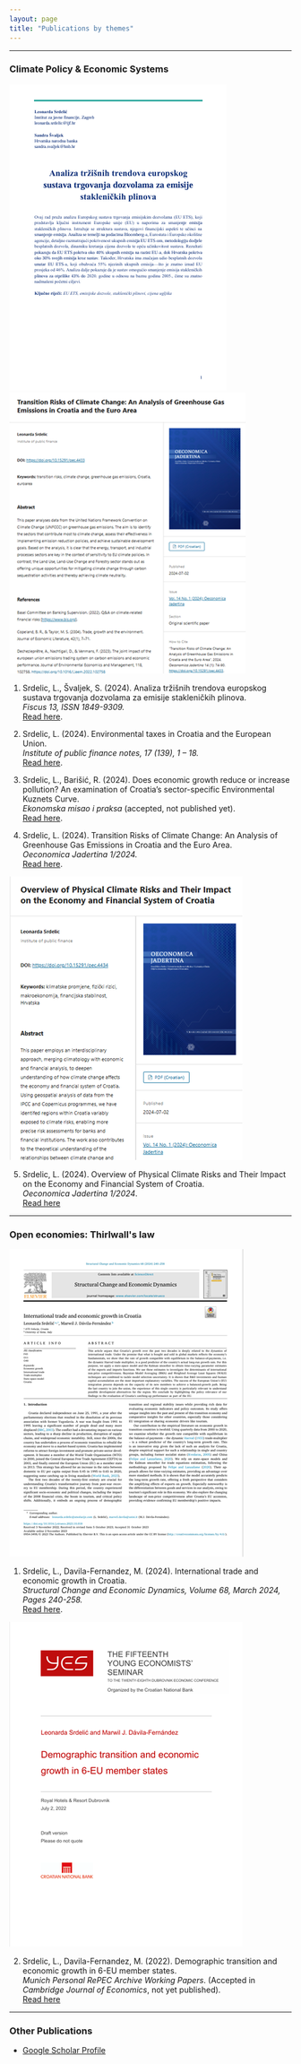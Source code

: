 ```yaml
---
layout: page
title: "Publications by themes"
---
```

---
### **Climate Policy & Economic Systems**


[![1](assets/eu_ets.png)](https://hrcak.srce.hr/file/465846) [![2](assets/tranz.png)](https://morepress.unizd.hr/journals/index.php/oeconomicajadertina/article/view/4433)




1. Srdelic, L., Švaljek, S. (2024). Analiza tržišnih trendova europskog sustava trgovanja dozvolama za emisije stakleničkih plinova.  
   *Fiscus 13, ISSN 1849-9309.*  
   [Read here](https://zde.hr/wp-content/uploads/2024/11/13.-Analiza-trzisnih-trendova-europskog-sustava-trgovanja-dozvolama-za-emisije-staklenickih-plinova-2.pdf).

2. Srdelic, L. (2024). Environmental taxes in Croatia and the European Union.  
   *Institute of public finance notes, 17 (139), 1 – 18.*  
   [Read here](https://doi.org/10.3326/in.2024.139).

3. Srdelic, L., Barišić, R. (2024). Does economic growth reduce or increase pollution? An examination of Croatia’s sector-specific Environmental Kuznets Curve.  
   *Ekonomska misao i praksa* (accepted, not published yet).  
   [Read here](https://mpra.ub.uni-muenchen.de/122841/1/MPRA_paper_122841.pdf).

4. Srdelic, L. (2024). Transition Risks of Climate Change: An Analysis of Greenhouse Gas Emissions in Croatia and the Euro Area.  
   *Oeconomica Jadertina 1/2024.*  
   [Read here](https://doi.org/10.15291/oec.4433).

[![3](assets/makro.png)](https://morepress.unizd.hr/journals/index.php/oeconomicajadertina/article/view/4434)

5. Srdelic, L. (2024). Overview of Physical Climate Risks and Their Impact on the Economy and Financial System of Croatia.   
*Oeconomica Jadertina 1/2024*.  
[Read here](https://doi.org/10.15291/oec.4434)

---

### **Open economies: Thirlwall's law**

[![4](assets/sced.png)](https://pdf.sciencedirectassets.com/271719/1-s2.0-S0954349X23X00058/1-s2.0-S0954349X23001492/main.pdf?X-Amz-Security-Token=IQoJb3JpZ2luX2VjEIP%2F%2F%2F%2F%2F%2F%2F%2F%2F%2FwEaCXVzLWVhc3QtMSJGMEQCIDYIxsrVXsSwpx9TsyD2ZHZ%2F7EvoYaY4AivcMZugbpOpAiBwl%2B9LD2vuIVvd3Nm2V%2B9CtvbcmUF607ZEIxCSXDOgCyqzBQhMEAUaDDA1OTAwMzU0Njg2NSIMbtEiafvdsv1GlqXeKpAFadR5wERz8%2BQZGpqHmjD3SEmaDzGVx20s0oIa6AX48w74ruEeg%2BEfvYE%2FDgnRlcwpg0L28C%2FU8DqF4tkpKX9ENfY1LF6nsxI42GVv8KmyhZWmlO6DkbteLJaxe6i80BrlP3Jb%2BRLf4X8sFDP35oGtl6fTQrBDvUGSgZTUCBjOEQW33AHyDqz%2BDuvzXJwo49WOUIWpFOxvEP4vNmyOz8FIQmymmf4e7NOenzYq%2BR4YXw%2Boic49I0Nu1Rspv6XQ4CWjbRBQypWjezOZdSGKNPsIIC0jihzL8ZW6Ghsi1t48jwJMgnr7oeoUpXML%2B7YIpySa7%2FDO1jEqmF3JR2niuDScY1tj2yEPniGVOWO5QScmbBb2isfulx9vkrscDbos9VOXrGOWeITqwcWXQPXfUYPqrCOZK1UguKz8FmuZDpWNnqYNY3HvXKEoSH8eU6lgyX4OAFkwpe0%2FxSjoJ5Iz41tlIvJruiTASDW7T1c8oJBVPO2kViJz%2F8szQbNnrO8kFEnnp97gE0tCFlFiffNQrZBkJo6eCW04AF9ACZCazSbmdstHxGSzG2I%2FmNULYxxbriE8GQNwqBRUi2Ww3UbaqtyJzB6BdEek8hBl%2FVVySkUWPOfprh%2F0deInFqfzC%2BX2j5O476%2Fg60713T8XKTxBVsDC6yzIx0%2FaeuXakBgTxOuWG8KQlUOVq%2BHUtn0XZzJhJXOpFk3zFVCfNblPTdXlKua8rjp88hL4Qfcqhi67kgzM%2BBRIGRKmDIWsfYkclamJqQFhyBncK4GM89vaBTUkRNGVsDKcSYYihk78V%2FVKbGbtfTlBqPLsPEmnvK%2BWgdDFJ08j7NgxYAcqVMgGuInJrGkjEy0J2WdX%2FayudxkyRvcrYbEwlZOHuwY6sgFgUgDHjCwcqtuW%2FRg%2FVIzg%2BYRJJCEMhOYyqZi4c7bZQXdrv0KFw6xlyWOCiBpe1cWAfjSZWm61RKkVE4kUerzGoZoSbph9NkD1AlquXeBSxFVmzU%2FSkgEpmT3IsQgVbC0PwcbJOzWVd65ywCJ2dyIGCoV6Dv%2Bsw87eVej0ByFDate2I5MqoC9T8IUkktgG%2BOI6gMx%2FzHcqr7fO4zJVfaxAnXJOSMtSrj6j4EAZf0GfkfAS&X-Amz-Algorithm=AWS4-HMAC-SHA256&X-Amz-Date=20241217T194225Z&X-Amz-SignedHeaders=host&X-Amz-Expires=300&X-Amz-Credential=ASIAQ3PHCVTY3DHPD2IH%2F20241217%2Fus-east-1%2Fs3%2Faws4_request&X-Amz-Signature=6c3c33a2b724b82cf3604329eacf8db48c932f34ddb82d99fb21546bc8018e8f&hash=c6100215ac21bc2928b3a3dcecb53d9faf2d8378ba3f77b7674c7a4ac3683c6a&host=68042c943591013ac2b2430a89b270f6af2c76d8dfd086a07176afe7c76c2c61&pii=S0954349X23001492&tid=spdf-2520946c-a15e-462e-afa6-1df2f6cdb6e6&sid=300cddb0910b0440c72a4b2492712070b46egxrqb&type=client&tsoh=d3d3LnNjaWVuY2VkaXJlY3QuY29t&ua=0a175903515f575253&rr=8f39656d9a14ec1e&cc=hr)

1. Srdelic, L., Davila-Fernandez, M. (2024). International trade and economic growth in Croatia.  
   *Structural Change and Economic Dynamics, Volume 68, March 2024, Pages 240-258.*  
   [Read here](https://doi.org/10.1016/j.strueco.2023.10.018).

[![5](assets/demo.png)](https://www.hnb.hr/documents/20182/4135487/srdelic-davila-fernandez.pdf/a2981882-20a2-12a9-f316-333a0d29d2af?t=1655983994673)

2. Srdelic, L., Davila-Fernandez, M. (2022). Demographic transition and economic growth in 6-EU member states.   
*Munich Personal RePEC Archive Working Papers*. (Accepted in *Cambridge Journal of Economics*, not yet published).  
[Read here](https://www.hnb.hr/documents/20182/4135487/srdelic-davila-fernandez.pdf/a2981882-20a2-12a9-f316-333a0d29d2af?t=1655983994673)

---

### **Other Publications**

- [Google Scholar Profile](https://scholar.google.com/citations?user=EH07ckMAAAAJ&hl=en)
